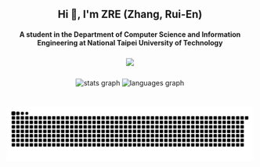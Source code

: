 <h2 align="center">Hi 👋, I'm ZRE (Zhang, Rui-En)</h1>
<h4 align="center">A student in the Department of Computer Science and Information Engineering at National Taipei University of Technology</h3>

###

<div align="center">
  <img src="https://profile-counter.glitch.me/HeavenManySugar/count.svg?"  />
</div>

###

<div align="center">
  <img src="https://github-readme-stats.vercel.app/api?username=HeavenManySugar&theme=dracula" height="150" alt="stats graph"  />
  <img src="https://github-readme-stats.vercel.app/api/top-langs?username=HeavenManySugar&layout=compact&theme=dracula&hide=roff" height="150" alt="languages graph"  />
</div>

###

<br clear="both">

<img src="https://raw.githubusercontent.com/HeavenManySugar/HeavenManySugar/output/snake.svg" alt="Snake animation" />

###
